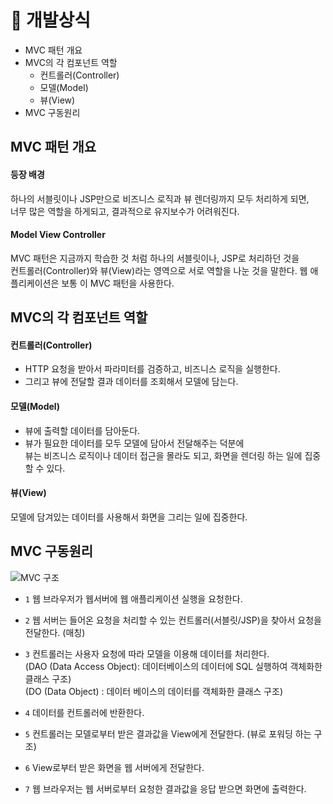 # 📌 개발상식
+ MVC 패턴 개요
+ MVC의 각 컴포넌트 역할
  + 컨트롤러(Controller)
  + 모델(Model)
  + 뷰(View)
+ MVC 구동원리

## MVC 패턴 개요
#### 등장 배경
하나의 서블릿이나 JSP만으로 비즈니스 로직과 뷰 렌더링까지 모두 처리하게 되면, <br>
너무 많은 역할을 하게되고, 결과적으로 유지보수가 어려워진다.

#### Model View Controller
MVC 패턴은 지금까지 학습한 것 처럼 하나의 서블릿이나, JSP로 처리하던 것을  <br>
컨트롤러(Controller)와 뷰(View)라는 영역으로 서로 역할을 나눈 것을 말한다. 웹 애플리케이션은 보통 이 MVC 패턴을 사용한다.

## MVC의 각 컴포넌트 역할
#### 컨트롤러(Controller)
+ HTTP 요청을 받아서 파라미터를 검증하고, 비즈니스 로직을 실행한다. 
+ 그리고 뷰에 전달할 결과 데이터를 조회해서 모델에 담는다.

#### 모델(Model)
+ 뷰에 출력할 데이터를 담아둔다. 
+ 뷰가 필요한 데이터를 모두 모델에 담아서 전달해주는 덕분에 <br> 뷰는 비즈니스 로직이나 데이터 접근을 몰라도 되고, 화면을 렌더링 하는 일에 집중할 수 있다.

#### 뷰(View)
모델에 담겨있는 데이터를 사용해서 화면을 그리는 일에 집중한다. 

## MVC 구동원리
![MVC 구조](https://user-images.githubusercontent.com/57389368/223325797-3aee8583-34b8-4976-9c9b-cf76933ecd9b.png) <br>

+ `1` 웹 브라우저가 웹서버에 웹 애플리케이션 실행을 요청한다.
+ `2` 웹 서버는 들어온 요청을 처리할 수 있는 컨트롤러(서블릿/JSP)을 찾아서 요청을 전달한다. (매칭)
+ `3` 컨트롤러는 사용자 요청에 따라 모델을 이용해 데이터를 처리한다. <br>
 (DAO (Data Access Object): 데이터베이스의 데이터에 SQL 실행하여 객체화한 클래스 구조) <br>
 (DO (Data Object) : 데이터 베이스의 데이터를 객체화한 클래스 구조) <br>

+ `4` 데이터를 컨트롤러에 반환한다.
+ `5` 컨트롤러는 모델로부터 받은 결과값을 View에게 전달한다. (뷰로 포워딩 하는 구조)
+ `6` View로부터 받은 화면을 웹 서버에게 전달한다.
+ `7` 웹 브라우저는 웹 서버로부터 요청한 결과값을 응답 받으면 화면에 출력한다. 
